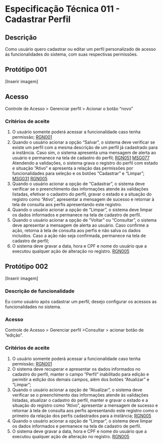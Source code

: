 # Especificação Técnica 011 - Cadastrar Perfil

## Descrição
Como usuário quero cadastrar ou editar um perfil personalizado de acesso às funcionalidades do sistema, com suas respectivas permissões.

## Protótipo 001
[Inserir imagem] <!-- ![alt text](../imagens/ete-011-prot-001-temp.png) -->

## Acesso
Controle de Acesso > Gerenciar perfil > Acionar o botão “novo”

### Critérios de aceite 
1. O usuário somente poderá acessar a funcionalidade caso tenha permissão; [RGN001](DocumentoDeRegrasv2.md#rgn001)
2. Quando o usuário acionar a opção “Salvar”, o sistema deve verificar se existe um perfil com a mesma descrição de um perfil já cadastrado para a instância. Caso sim, o sistema apresenta uma mensagem de alerta ao usuário e permanece na tela de cadastro do perfil; [RGN051](DocumentoDeRegrasv2.md#rgn051) [MSG077](DocumentoDeMensagensv2.md#msg077)
Atendendo a validações, o sistema grava o registro do perfil com estado e situação “Ativo” e apresenta a relação das permissões por funcionalidades para seleção e os botões “Cadastrar” e “Limpar”; [MSG031](DocumentoDeMensagensv2.md#msg031) [RGN005](DocumentoDeRegrasv2.md#rgn005)
3. Quando o usuário acionar a opção de “Cadastrar”, o sistema deve verificar se o preenchimento das informações atende às validações listadas, efetivar o cadastro do perfil, gravar o estado e a situação do registro como “Ativo”, apresentar a mensagem de sucesso e retornar à tela de consulta aos perfis apresentando este registro.  
4. Quando o usuário acionar a opção de “Limpar”, o sistema deve limpar os dados informados e permanece na tela de cadastro de perfil. 
5. Quando o usuário acionar a opção de “Voltar” ou “Consultar”, o sistema deve apresentar a mensagem de alerta ao usuário. Caso confirme a ação, retorna à tela de consulta aos perfis e não salva os dados incluídos. Caso a ação não seja confirmada, permanece na tela de cadastro de perfil;
6. O sistema deve gravar a data, hora e CPF e nome do usuário que a executou qualquer ação de alteração no registro. [RGN005](DocumentoDeRegrasv2.md#rgn005)

## Protótipo 002
[Inserir imagem] <!-- ![alt text](../imagens/ete-011-prot-003-temp.png) -->

### Descrição de funcionalidade

Eu como usuário após cadastrar um perfil, desejo configurar os acessos as funcionalidades no sistema.

### Acesso
Controle de Acesso > Gerenciar perfil >Consultar > acionar botão de “edição”. 

### Critérios de aceite
1. O usuário somente poderá acessar a funcionalidade caso tenha permissão; [RGN001](DocumentoDeRegrasv2.md#rgn001)
2. O sistema deve recuperar e apresentar os dados informados no cadastro do perfil, manter o campo “Perfil” inabilitado para edição e permitir a edição dos demais campos, além dos botões “Atualizar” e “Limpar”;  
3. Quando o usuário acionar a opção de “Atualizar”, o sistema deve verificar se o preenchimento das informações atende às validações listadas, atualizar o cadastro do perfil, manter e gravar o estado e a situação do registro como “Ativo”, apresentar a mensagem de sucesso e retornar à tela de consulta aos perfis apresentando este registro como o primeiro da relação dos perfis cadastrados para a instância; [RGN005](DocumentoDeRegrasv2.md#rgn005)
4. Quando o usuário acionar a opção de “Limpar”, o sistema deve limpar os dados informados e permanece na tela de cadastro de perfil. 
5. O sistema deve gravar a data, hora e CPF e nome do usuário que a executou qualquer ação de alteração no registro. [RGN005](DocumentoDeRegrasv2.md#rgn005)